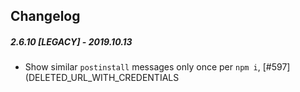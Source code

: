 ## Changelog
##### 2.6.10 [LEGACY] - 2019.10.13
- Show similar `postinstall` messages only once per `npm i`, [#597](DELETED_URL_WITH_CREDENTIALS